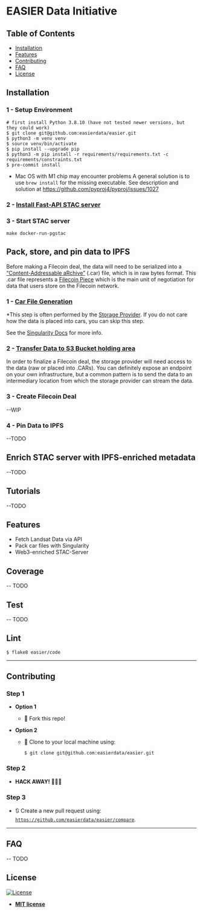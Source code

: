 # EASIER Data Initiative
## Table of Contents

- [Installation](#installation)
- [Features](#features)
- [Contributing](#contributing)
- [FAQ](#faq)
- [License](#license)

## Installation

### 1 - Setup Environment
```shell
# first install Python 3.8.10 (have not tested newer versions, but they could work)
$ git clone git@github.com:easierdata/easier.git
$ python3 -m venv venv
$ source venv/bin/activate
$ pip install --upgrade pip
$ python3 -m pip install -r requirements/requirements.txt -c requirements/constraints.txt
$ pre-commit install
```
- Mac OS with M1 chip may encounter problems
A general solution is to use `brew install` for the missing executable.
See description and solution at https://github.com/pyproj4/pyproj/issues/1027

### 2 - [Install Fast-API STAC server](https://github.com/stac-utils/stac-fastapi)

### 3 - Start STAC server
```
make docker-run-pgstac
```

## Pack, store, and pin data to IPFS

Before making a Filecoin deal, the data will need to be serialized into a [“Content-Addressable aRchive”](https://ipld.io/specs/transport/car/) (.car) file, which is in raw bytes format. This .car file represents a [Filecoin Piece](https://spec.filecoin.io/systems/filecoin_files/piece/) which is the main unit of negotiation for data that users store on the Filecoin network.

### 1 - [Car File Generation](https://github.com/easierdata/easier/blob/main/code/Pynotebooks/Singularity_CARGenerator.ipynb)
*This step is often performed by the [Storage Provider](https://filecoin.io/blog/posts/a-deep-dive-into-the-storage-provider-ecosystem/). If you do not care how the data is placed into cars, you can skip this step.

See the [Singularity Docs](https://github.com/tech-greedy/singularity/blob/main/getting-started.md) for more info. 

### 2 - [Transfer Data to S3 Bucket holding area](https://github.com/easierdata/easier/blob/main/code/shellScripts/egress_to_s3.sh)
In order to finalize a Filecoin deal, the storage provider will need access to the data (raw or placed into .CARs). You can definitely expose an endpoint on your own infrastructure, but a common pattern is to send the data to an intermediary location from which the storage provider can stream the data.

### 3 - Create Filecoin Deal
--WIP

### 4 - Pin Data to IPFS
--TODO

## Enrich STAC server with IPFS-enriched metadata
--TODO

## Tutorials
--TODO

## Features
- Fetch Landsat Data via API
- Pack car files with Singularity
- Web3-enriched STAC-Server

## Coverage
-- TODO
## Test
-- TODO
## Lint
```shell
$ flake8 easier/code
```

---

## Contributing
### Step 1

- **Option 1**
  - 🍴 Fork this repo!

- **Option 2**
  - 👯 Clone to your local machine using:
    ```shell
    $ git clone git@github.com:easierdata/easier.git
    ```
### Step 2

- **HACK AWAY!** 🔨🔨🔨
### Step 3

- 🔃 Create a new pull request using:
  <a href="https://github.com/easierdata/easier/compare" rel="noopener noreferrer" target="_blank">
  `https://github.com/easierdata/easier/compare`</a>.

---

## FAQ
-- TODO
## License

[![License](http://img.shields.io/:license-mit-blue.svg?style=flat-square)](http://badges.mit-license.org)

- **[MIT license](http://opensource.org/licenses/mit-license.php)**
